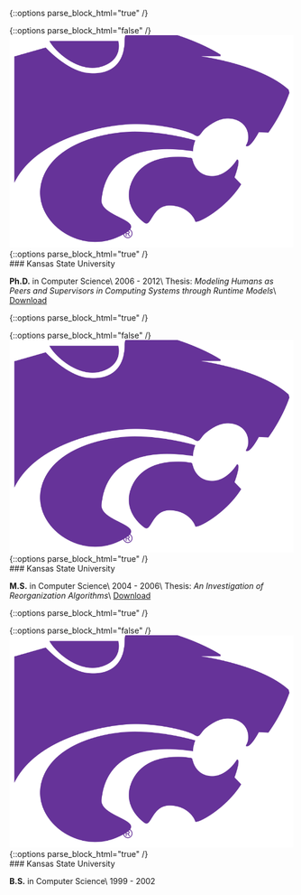 {::options parse_block_html="true" /}
<div class="spotlight">
{::options parse_block_html="false" /}
<div class="image"><img src="img/k-state-compressor.svg" alt="" /></div>
{::options parse_block_html="true" /}
<div class="content">
### Kansas State University

**Ph.D.** in Computer Science\\
2006 - 2012\\
Thesis: *Modeling Humans as Peers and Supervisors in Computing Systems through Runtime Models*\\
<a href="https://goo.gl/gEqJi" class="small button icon fa-download">Download</a>
</div>
</div>

{::options parse_block_html="true" /}
<div class="spotlight">
{::options parse_block_html="false" /}
<div class="image"><img src="img/k-state-compressor.svg" alt="" /></div>
{::options parse_block_html="true" /}
<div class="content">
### Kansas State University

**M.S.** in Computer Science\\
2004 - 2006\\
Thesis: *An Investigation of Reorganization Algorithms*\\
<a href="https://goo.gl/YZi55" class="small button icon fa-download">Download</a>
</div>
</div>

{::options parse_block_html="true" /}
<div class="spotlight">
{::options parse_block_html="false" /}
<div class="image"><img src="img/k-state-compressor.svg" alt="" /></div>
{::options parse_block_html="true" /}
<div class="content">
### Kansas State University

**B.S.** in Computer Science\\
1999 - 2002
</div>
</div>